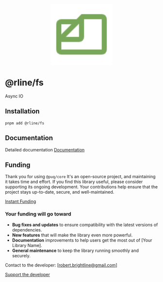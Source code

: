 <div align="center">
  <img src="https://raw.githubusercontent.com/rbrightline/common/refs/heads/main/libs/fs/favicon.png" alt="Logo" width="200"/>
</div>

# @rline/fs

Async IO

## Installation

```shell
pnpm add @rline/fs
```

## Documentation

Detailed documentation [Documentation](https://rbrightline.github.io/common/fs/)


## Funding

Thank you for using `@puq/core` It's an open-source project, and maintaining it takes time and effort. If you find this library useful, please consider supporting its ongoing development. Your contributions help ensure that the project stays up-to-date, secure, and well-maintained.

[Instant Funding](https://cash.app/$puqlib)

### Your funding will go toward

- **Bug fixes and updates** to ensure compatibility with the latest versions of dependencies.
- **New features** that will make the library even more powerful.
- **Documentation** improvements to help users get the most out of [Your Library Name].
- **General maintenance** to keep the library running smoothly and securely.

Contact to the developer: [robert.brightline@gmail.com]

[Support the developer](https://cash.app/$puqlib)
